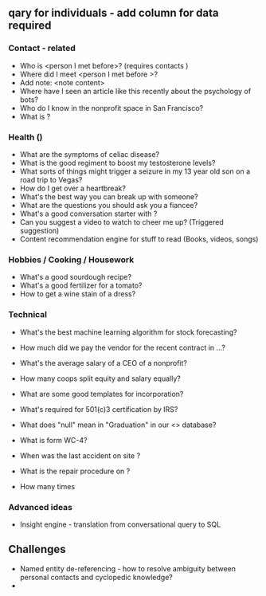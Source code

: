 ## qary for individuals  - add column for data required


### Contact - related
- Who is \<person I met before\>? (requires contacts )
- Where did I meet \<person I met before \>?
- Add note: \<note content\> 
- Where have I seen an article like this recently about the psychology of bots?
- Who do I know in the nonprofit space in San Francisco? 
- What is <term>?

### Health ()
- What are the symptoms of celiac disease? 
- What is the good regiment to boost my testosterone levels?
- What sorts of things might trigger a seizure in my 13 year old son on a road trip to Vegas?
- How do I get over a heartbreak?
- What's the best way you can break up with someone?
- What are the questions you should ask you a fiancee? 
- What's a good conversation starter with <contact>?
- Can you suggest a video to watch to cheer me up? (Triggered suggestion)
- Content recommendation engine for stuff to read (Books, videos, songs)
 

### Hobbies / Cooking / Housework 
- What's a good sourdough recipe?
- What's a good fertilizer for a tomato?
- How to get a wine stain of a dress?

### Technical
- What's the best machine learning algorithm for stock forecasting?

- How much did we pay the vendor for the recent contract in ...?
- What's the average salary of a CEO of a nonprofit?
- How many coops split equity and salary equally? 
- What are some good templates for incorporation?
- What's required for 501(c)3 certification by IRS?
- What does "null" mean in "Graduation" in our <> database?


- What is form WC-4?
- When was the last accident on site <X>?
- What is the repair procedure on <valve>?
- How many times

### Advanced ideas 
- Insight engine - translation from conversational query to SQL 


## Challenges
- Named entity de-referencing - how to resolve ambiguity between personal contacts and cyclopedic knowledge?
- 